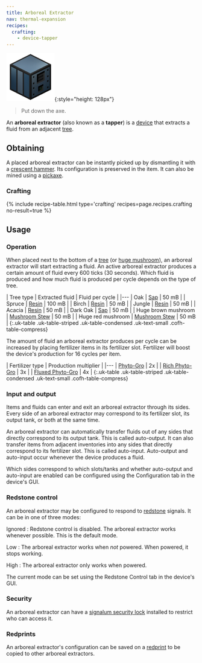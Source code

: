 ```yaml
---
title: Arboreal Extractor
nav: thermal-expansion
recipes:
  crafting:
    - device-tapper
---
```


![Arboreal extractor](/assets/images/thermal-expansion/arboreal-extractor.png){:style="height: 128px"}

> Put down the axe.


An **arboreal extractor** (also known as a **tapper**) is a
[device](/docs/devices/) that extracts a fluid from an adjacent
[tree](https://minecraft.gamepedia.com/Tree).


Obtaining
---------

A placed arboreal extractor can be instantly picked up by dismantling it with a
[crescent hammer](/docs/crescent-hammer/). Its configuration is preserved in the
item. It can also be mined using a
[pickaxe](https://minecraft.gamepedia.com/Pickaxe).

### Crafting
{% include recipe-table.html type='crafting' recipes=page.recipes.crafting no-result=true %}


Usage
-----

### Operation
When placed next to the bottom of a [tree](https://minecraft.gamepedia.com/Tree)
(or [huge mushroom](https://minecraft.gamepedia.com/Huge_mushroom)), an arboreal
extractor will start extracting a fluid. An active arboreal extractor produces a
certain amount of fluid every 600 ticks (30 seconds). Which fluid is produced
and how much fluid is produced per cycle depends on the type of tree.

| Tree type | Extracted fluid | Fluid per cycle |
|---
| Oak | [Sap](/docs/sap/) | 50 mB |
| Spruce | [Resin](/docs/resin/) | 100 mB |
| Birch | [Resin](/docs/resin/) | 50 mB |
| Jungle | [Resin](/docs/resin/) | 50 mB |
| Acacia | [Resin](/docs/resin/) | 50 mB |
| Dark Oak | [Sap](/docs/sap/) | 50 mB |
| Huge brown mushroom | [Mushroom Stew](/docs/mushroom-stew/) | 50 mB |
| Huge red mushroom | [Mushroom Stew](/docs/mushroom-stew/) | 50 mB |
{:.uk-table .uk-table-striped .uk-table-condensed .uk-text-small .cofh-table-compress}

The amount of fluid an arboreal extractor produces per cycle can be increased by
placing fertilizer items in its fertilizer slot. Fertilizer will boost the
device's production for 16 cycles per item.

| Fertilizer type | Production multiplier |
|---
| [Phyto-Gro](/docs/phyto-gro/) | 2x |
| [Rich Phyto-Gro](/docs/rich-phyto-gro/) | 3x |
| [Fluxed Phyto-Gro](/docs/fluxed-phyto-gro/) | 4x |
{:.uk-table .uk-table-striped .uk-table-condensed .uk-text-small .cofh-table-compress}

### Input and output
Items and fluids can enter and exit an arboreal extractor through its sides.
Every side of an arboreal extractor may correspond to its fertilizer slot, its
output tank, or both at the same time.

An arboreal extractor can automatically transfer fluids out of any sides that
directly correspond to its output tank. This is called auto-output. It can also
transfer items from adjacent inventories into any sides that directly correspond
to its fertilizer slot. This is called auto-input. Auto-output and auto-input
occur whenever the device produces a fluid.

Which sides correspond to which slots/tanks and whether auto-output and
auto-input are enabled can be configured using the Configuration tab in the
device's GUI.

### Redstone control
An arboreal extractor may be configured to respond to
[redstone](https://minecraft.gamepedia.com/Redstone) signals. It can be in one
of three modes:

Ignored
: Redstone control is disabled. The arboreal extractor works whenever possible.
This is the default mode.

Low
: The arboreal extractor works when *not* powered. When powered, it stops
working.

High
: The arboreal extractor only works when powered.

The current mode can be set using the Redstone Control tab in the device's GUI.

### Security
An arboreal extractor can have a [signalum security
lock](/docs/signalum-security-lock/) installed to restrict who can access it.

### Redprints
An arboreal extractor's configuration can be saved on a
[redprint](/docs/redprint/) to be copied to other arboreal extractors.
